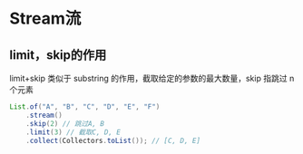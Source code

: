 # Stream流

## limit，skip的作用
limit+skip 类似于 substring 的作用，截取给定的参数的最大数量，skip 指跳过 n 个元素

``` java
List.of("A", "B", "C", "D", "E", "F")
    .stream()
    .skip(2) // 跳过A, B
    .limit(3) // 截取C, D, E
    .collect(Collectors.toList()); // [C, D, E]
```
